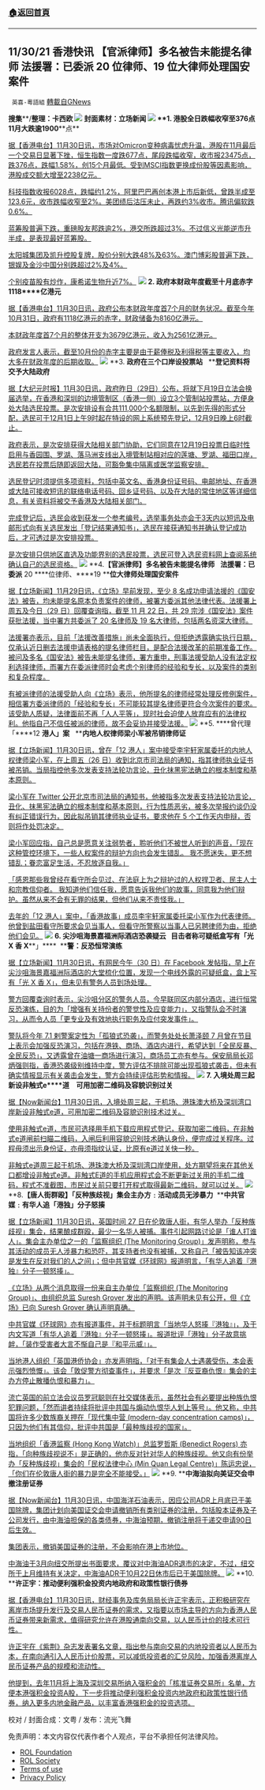 ###  [:house:返回首頁](https://github.com/ourhimalayas/txt)
---


## 11/30/21 香港快讯 【官派律师】多名被告未能提名律师 法援署：已委派 20 位律师、19 位大律师处理国安案件
` 英喜-粵語組` [轉載自GNews](https://gnews.org/zh-hans/1708588/)

**搜集****/****整理：卡西欧**
![](https://assets.gnews.org/wp-content/uploads/2021/11/1130fenmian.jpg)
封面素材：立场新闻
![](https://assets.gnews.org/wp-content/uploads/2021/11/Screen-Shot-2021-11-30-at-9.25.51-AM.png)
**1. ****港股全日跌幅收窄至****376****点　****11****月大跌逾****1900****点**

[据【香港电台】11月30日讯，市场对Omicron变种病毒忧虑升温，港股在11月最后一个交易日显著下挫，恒生指数一度跌677点，尾段跌幅收窄，收市报23475点，跌376点，跌幅1.58%，创15个月最低。受到MSCI指数更换成份股等因素影响，港股成交额大增至2238亿元。](https://news.rthk.hk/rthk/ch/component/k2/1622099-20211130.htm)

[科技指数收报6028点，跌幅约1.2%，阿里巴巴再创本港上市后新低，曾跌半成至123.6元，收市跌幅收窄至2%。美团绩后沽压未止，再跌约3%收市。腾讯偏软跌0.6%。](https://news.rthk.hk/rthk/ch/component/k2/1622099-20211130.htm)

[蓝筹股普遍下跌，重磅股友邦跌逾2%，港交所跌超过3%。不过信义光能逆市升半成，是表现最好蓝筹股。](https://news.rthk.hk/rthk/ch/component/k2/1622099-20211130.htm)

[太阳城集团及凯升控股复牌，股价分别大跌48%及63%。澳门博彩股普遍下跌，银娱及金沙中国分别跌超过2%及4%。](https://news.rthk.hk/rthk/ch/component/k2/1622099-20211130.htm)

[个别疫苗股有炒作，康希诺生物升近7%。](https://news.rthk.hk/rthk/ch/component/k2/1622099-20211130.htm)
![](https://assets.gnews.org/wp-content/uploads/2021/11/Screen-Shot-2021-11-30-at-9.26.02-AM.png)
**2. ****政府本财政年度截至十月底赤字****1118****亿港元**

[据【香港电台】11月30日讯，政府公布本财政年度首7个月的财务状况。截至今年10月31日，政府有1118亿港元的赤字，财政储备为8160亿港元。](https://news.rthk.hk/rthk/ch/component/k2/1622111-20211130.htm?spTabChangeable=0)

[本财政年度首7个月的整体开支为3679亿港元，收入为2561亿港元。](https://news.rthk.hk/rthk/ch/component/k2/1622111-20211130.htm?spTabChangeable=0)

[政府发言人表示，截至10月份的赤字主要是由于薪俸税及利得税等主要收入，均大多在财政年度的后期收取。](https://news.rthk.hk/rthk/ch/component/k2/1622111-20211130.htm?spTabChangeable=0)
![](https://assets.gnews.org/wp-content/uploads/2021/11/Screen-Shot-2021-11-30-at-9.26.10-AM.png)
**3. ****政府在三个口岸设投票站****   ****登记资料将交予大陆政府**

[据【大纪元时报】11月30日讯，政府昨日（29日）公布，将就下月19日立法会换届选举，在香港和深圳的边境管制区（香港一侧）设立3个管制站投票站，方便身处大陆选民投票。是次安排设有合共111,000个名额限制，以先到先得的形式分配，选民可于12月1日上午9时起在特设的网上系统预先登记，12月9日晚上6时截止。](https://hk.epochtimes.com/news/2021-11-30/84540363)

[政府表示，是次安排获得大陆相关部门协助，它们同意在12月19日投票日临时性启用与香园围、罗湖、落马洲支线出入境管制站相对应的莲塘、罗湖、福田口岸，选民若在投票后随即返回大陆，可豁免集中隔离或医学监察安排。](https://hk.epochtimes.com/news/2021-11-30/84540363)

[选民登记时须提供多项资料，包括中英文名、香港身份证号码、电邮地址、在香港或大陆可接收短讯的联络电话号码、回乡证号码、以及在大陆的常住地区等详细信息，有关资料将被交予香港及大陆相关部门。](https://hk.epochtimes.com/news/2021-11-30/84540363)

[完成登记后，选民会收到获发一个参考编号，选举事务处亦会于3天内以短讯及电邮形式向有关选民发出「登记结果通知书」，选民在接获通知书并确认登记成功后，才可透过是次安排投票。](https://hk.epochtimes.com/news/2021-11-30/84540363)

[是次安排只供地区直选及功能界别的选民投票，选民可登入选民资料网上查阅系统确认自己的选民资格。](https://hk.epochtimes.com/news/2021-11-30/84540363)
![](https://assets.gnews.org/wp-content/uploads/2021/11/Screen-Shot-2021-11-30-at-9.26.21-AM.png)
**4.****【官派律师】多名被告未能提名律师****   ****法援署：已委派**** 20 ****位律师、****19 ****位大律师处理国安案件**

[据【立场新闻】11月29日讯，《立场》早前发现，至少 8 名成功申请法援的《国安法》被告，均未能提名原本负责案件的律师，被署方委派其他法律代表。法援署上周五及今日（29 日）回覆查询指，截至 11 月 22 日，共 29 宗涉《国安法》案件获批法援，当中署方共委派了 20 名律师及 19 名大律师，包括两名资深大律师。](https://www.thestandnews.com/politics/官派律師多名被告未能提名律師-法援署已委派-20-律師19-大律師處理國安案件)

[法援署亦表示，目前「法援改善措施」尚未全面执行，但拒绝透露确实执行日期，仅承认近日删去法援申请表格的提名律师栏目，是配合法援改革的前期准备工作。被问及多名《国安法》被告未能提名律师，署方重申，刑事法援受助人没有法定权利选择律师，而署方在委派律师时会考虑个别律师的经验和专长，以及案件的类别和复杂程度。](https://www.thestandnews.com/politics/官派律師多名被告未能提名律師-法援署已委派-20-律師19-大律師處理國安案件)

[有被派律师的法援受助人向《立场》表示，他所提名的律师经常处理反修例案件，相信署方委派律师的「经验和专长」不可能较其提名律师更符合今次案件的要求。该受助人质疑，法律面前不再「人人平等」，现时社会迫使人放弃应有的法律权利。他指自己不信任被派的律师，故不会妥协并接受法援。](https://www.thestandnews.com/politics/官派律師多名被告未能提名律師-法援署已委派-20-律師19-大律師處理國安案件)
![](https://assets.gnews.org/wp-content/uploads/2021/11/Screen-Shot-2021-11-30-at-9.26.33-AM.png)
**5. ****曾代理「****12 ****港人」案****   ****内地人权律师梁小军被吊销律师证**

[据【立场新闻】11月30日讯，曾在「12 港人」案中接受李宇轩家属委托的内地人权律师梁小军，在上周五（26 日）收到北京市司法局的通知，指其律师执业证书被吊销。当局指控他多次发表支持法轮功言论，丑化抹黑宪法确立的根本制度和基本原则。](https://www.thestandnews.com/politics/ab_曾代理12-港人案-內地人權律師梁小軍被釘牌)

[梁小军在 Twitter 公开北京市司法局的通知书，他被指多次发表支持法轮功言论，丑化、抹黑宪法确立的根本制度和基本原则，行为性质恶劣，被多次举报约谈仍没有纠正错误行为，因此拟吊销其律师执业证书，要求他在 5 个工作天内申辩，否则将作处罚决定。](https://www.thestandnews.com/politics/ab_曾代理12-港人案-內地人權律師梁小軍被釘牌)

[梁小军回应指，自己总是愿意关注弱势者，聆听他们不被世人听到的声音，「现在这种管控环境下，一些人权案件的辩护方向也会发生错乱。 我不愿迷失，更不想错乱；眷恋富足生活，不忍放逐自我。」](https://www.thestandnews.com/politics/ab_曾代理12-港人案-內地人權律師梁小軍被釘牌)

[「感恩那些我曾经在看守所会见过、在法庭上为之辩护过的人权捍卫者、民主人士和宗教信仰者。 我知道他们信任我，愿意告诉我他们的故事，同意我为他们辩护。虽然从来不会有无罪的结果，但他们从来不责怪我。」](https://www.thestandnews.com/politics/ab_曾代理12-港人案-內地人權律師梁小軍被釘牌)

[去年的「12 港人」案中，「香港故事」成员李宇轩家属委托梁小军作为代表律师。他曾到盐田看守所要求会见当事人，但看守所警察以当事人已另聘律师为由，拒绝他们会见。](https://www.thestandnews.com/politics/ab_曾代理12-港人案-內地人權律師梁小軍被釘牌)
![](https://assets.gnews.org/wp-content/uploads/2021/11/Screen-Shot-2021-11-30-at-9.26.43-AM.png)
**6. ****尖沙咀海景嘉福洲际酒店恐袭疑云****   ****目击者称可疑纸盒写有「光**** X ****香**** X****」****  ****警：反恐恒常演练**

[据【立场新闻】11月30日讯，有网民今午（30 日）在 Facebook 发帖指，早上在尖沙咀海景嘉福洲际酒店的大堂梳化位置，发现一个电线外露的可疑纸盒，盒上写有「光 X 香 X」，但未见有警务人员到场处理。](https://www.thestandnews.com/society/尖沙咀海景嘉福洲際酒店恐襲疑雲-目擊者稱可疑紙盒寫有光-x-香-x-警反恐恆常演練)

[警方回覆查询时表示，尖沙咀分区的警务人员，今早联同区内部分酒店，进行恒常反恐演练，目的为「增强有关持份者的警觉性及应变能力」，又指警队会不时演习，从而令人员「更专业及有效地执行职务及应付突发事件」。](https://www.thestandnews.com/society/尖沙咀海景嘉福洲際酒店恐襲疑雲-目擊者稱可疑紙盒寫有光-x-香-x-警反恐恆常演練)

[警队将今年 7.1 剌警案定性为「孤狼式恐袭」，而警务处处长萧泽颐 7 月曾在节目上表示会加强反恐演习，包括在港铁、商场、酒店内进行，希望达到「全民反暴、全民反恐」，又透露曾在油塘一商场进行演习，商场员工亦有参与。保安局局长邓炳强则指，香港恐袭级别维持中度，警方评估不排除可能出现孤狼式袭击，但未有确实情报显示有关袭击会发生，警方会持续评估形势和情报。](https://www.thestandnews.com/society/尖沙咀海景嘉福洲際酒店恐襲疑雲-目擊者稱可疑紙盒寫有光-x-香-x-警反恐恆常演練)
![](https://assets.gnews.org/wp-content/uploads/2021/11/Screen-Shot-2021-11-30-at-9.26.54-AM.png)
**7. ****入境处周三起新设非触式****e****道　可用加密二维码及容貌识别过关**

[据【Now新闻台】11月30日讯，入境处周三起，于机场、港珠澳大桥及深圳湾口岸新设非触式e道，可用加密二维码及容貌识别技术过关。](https://news.now.com/home/local/player?newsId=458413)

[使用非触式e道，市民可选择用手机下载应用程式登记，获取加密二维码，在非触式e道闸前扫瞄二维码，入闸后利用容貌识别技术确认身份，便完成过关程序。过程毋须出示身份证，亦毋须指纹认证，比原有e道过关快一秒。](https://news.now.com/home/local/player?newsId=458413)

[非触式e道周三起于机场、港珠澳大桥及深圳湾口岸使用，处方期望将来在其他关口都增设非触式e道。非触式E道的手机应用程式会不断更新过关用的手机二维码，程式不准截图，市民过关前只要打开程式取得最新二维码，就可以过关。](https://news.now.com/home/local/player?newsId=458413)
![](https://assets.gnews.org/wp-content/uploads/2021/11/Screen-Shot-2021-11-30-at-9.27.05-AM.png)
**8.****【唐人街群殴】「反种族歧视」集会主办方﹕活动成员无涉暴力****  ****中共官媒﹕有华人追「港独」分子怒揍**

[据【立场新闻】11月30日讯，英国时间 27 日在伦敦唐人街，有华人举办「反种族歧视」集会，结果酿成群殴，最少一名华人被捕。事件引起网路讨论是「谁人打谁人」。集会主办单位之一的「监察组织 (The Monitoring Group)」发声明称，参与其活动的成员无人涉暴力和恐吓，其支持者也没有被捕，又称自己「被告知该冲突是发生在反对我们的人之间」；但中共官媒《环球网》报道明言，「有华人追着『港独』分子一顿怒揍」。](https://www.thestandnews.com/international/唐人街群毆反種族歧視集會主辦方活動成員無涉暴力-中國官媒有華人追港獨分子怒揍)

[《立场》从两个消息取得一份来自主办单位「监察组织 (The Monitoring Group)」、由组织总监 Suresh Grover 发出的声明。该声明未见有公开，但《立场》已向 Suresh Grover 确认声明真确。](https://www.thestandnews.com/international/唐人街群毆反種族歧視集會主辦方活動成員無涉暴力-中國官媒有華人追港獨分子怒揍)

[中共官媒《环球网》亦有报道事件，并于标题明言「当地华人怒揍『港独』」，及于内文写道「有华人追着『港独』分子一顿怒揍」。报道批评「港独」分子故意挑衅，「装作受害者大言不惭自己是『和平示威』」。](https://www.thestandnews.com/international/唐人街群毆反種族歧視集會主辦方活動成員無涉暴力-中國官媒有華人追港獨分子怒揍)

[当地港人组织「英国港侨协会」亦发声明指，「对于有集会人士遇袭受伤，本会表示强烈愤慨」。该会「敦促警方彻查事件」，并要求「是次『反亚裔仇恨』集会的主办方停止散播仇恨和暴力」。](https://www.thestandnews.com/international/唐人街群毆反種族歧視集會主辦方活動成員無涉暴力-中國官媒有華人追港獨分子怒揍)

[流亡英国的前立法会议员罗冠聪则在社交媒体表示，虽然社会有必要提出种族仇恨犯罪问题，「然而讲者持续将批评中共国与煽动仇恨华人划上等号」。他又称，中共国将许多少数族裔关押在「现代集中营 (modern-day concentration camps)」，只因为他们有其信仰，批评中共国是「最种族歧视的国家」。](https://www.thestandnews.com/international/唐人街群毆反種族歧視集會主辦方活動成員無涉暴力-中國官媒有華人追港獨分子怒揍)

[当地组织「香港监察 (Hong Kong Watch)」总监罗哲斯 (Benedict Rogers) 亦指，「向种族歧视说不」是正确的，他亦反对针对华人的种族歧视。他又向有份举办「反种族歧视」集会的「民权法律中心 (Min Quan Legal Centre)」陈运忠说，「你们在伦敦唐人街的暴力是完全不能接受。」](https://www.thestandnews.com/international/唐人街群毆反種族歧視集會主辦方活動成員無涉暴力-中國官媒有華人追港獨分子怒揍)
![](https://assets.gnews.org/wp-content/uploads/2021/11/Screen-Shot-2021-11-30-at-9.27.23-AM.png)
**9. ****中海油拟向美证交会申撤注册证券**

[据【Now新闻台】11月30日讯，中国海洋石油表示，因应公司ADR上月底已于美国除牌，集团计划向美国证交会申请撤销所有类别证券的注册，包括股本证券及子公司发行，由中海油担保的各类债券，中海油预期，撤销注册将于递交申请90日后生效。](https://news.now.com/home/finance/player?newsId=458414)

[集团表示，撤销美国证券的注册，不会影响在港上市地位。](https://news.now.com/home/finance/player?newsId=458414)

[中海油于3月向纽交所提出书面要求，覆议对中海油ADR退市的决定，不过，纽交所于上月维持有关决定，中海油ADR于10月22日休市后已于美国除牌。](https://news.now.com/home/finance/player?newsId=458414)
![](https://assets.gnews.org/wp-content/uploads/2021/11/Screen-Shot-2021-11-30-at-9.27.31-AM.png)
**10. ****许正宇：推动便利强积金投资内地政府和政策性银行债券**

[据【香港电台】11月30日讯，财经事务及库务局局长许正宇表示，正积极研究在离岸市场提升发行及交易人民币证券的需求，又指要以市场主导的方向为香港人民币证券带来新需求，值得研究允许在港股通南向交易，以人民币计价的技术可行性。](https://news.rthk.hk/rthk/ch/component/k2/1622137-20211130.htm?spTabChangeable=0)

[许正宇在《紫荆》杂志发表署名文章，指出参与南向交易的内地投资者以人民币为本，在南向通引入人民币计价股票，可以减低投资者的汇兑风险，加强香港离岸人民币证券产品的规模和流动性。](https://news.rthk.hk/rthk/ch/component/k2/1622137-20211130.htm?spTabChangeable=0)

[他提到，去年11月将上海及深圳交易所纳入强积金的「核准证券交易所」名单，方便本港强积金投资A股，下一步将推动便利强积金投资内地政府和政策性银行债券，纳入更多内地金融产品，以丰富香港强积金的投资选项。](https://news.rthk.hk/rthk/ch/component/k2/1622137-20211130.htm?spTabChangeable=0)

校对 / 封面合成：文粤 / 发布：流光飞舞

 

免责声明：本文内容仅代表作者个人观点，平台不承担任何法律风险。

- [ROL Foundation](https://rolfoundation.org/)
- [ROL Society](https://rolsociety.org/)
- [Terms of use](https://gnews.org/terms-of-use-3/)
- [Privacy Policy](https://gnews.org/privacy-policy/)
